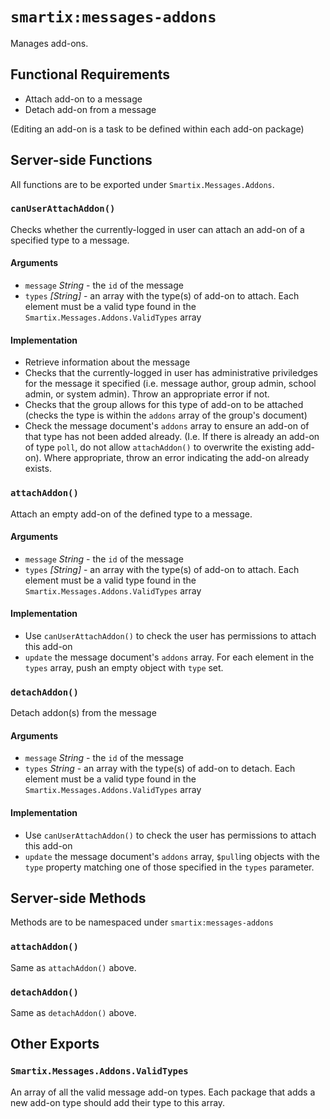 # `smartix:messages-addons`

Manages add-ons.

## Functional Requirements

* Attach add-on to a message
* Detach add-on from a message

(Editing an add-on is a task to be defined within each add-on package)

## Server-side Functions

All functions are to be exported under `Smartix.Messages.Addons`.

### `canUserAttachAddon()`

Checks whether the currently-logged in user can attach an add-on of a specified type to a message.

#### Arguments

* `message` *String* - the `id` of the message
* `types` *[String]* - an array with the type(s) of add-on to attach. Each element must be a valid type found in the `Smartix.Messages.Addons.ValidTypes` array

#### Implementation

* Retrieve information about the message
* Checks that the currently-logged in user has administrative priviledges for the message it specified (i.e. message author, group admin, school admin, or system admin). Throw an appropriate error if not.
* Checks that the group allows for this type of add-on to be attached (checks the type is within the `addons` array of the group's document)
* Check the message document's `addons` array to ensure an add-on of that type has not been added already. (I.e. If there is already an add-on of type `poll`, do not allow `attachAddon()` to overwrite the existing add-on). Where appropriate, throw an error indicating the add-on already exists.

### `attachAddon()`

Attach an empty add-on of the defined type to a message.

#### Arguments

* `message` *String* - the `id` of the message
* `types` *[String]* - an array with the type(s) of add-on to attach. Each element must be a valid type found in the `Smartix.Messages.Addons.ValidTypes` array

#### Implementation

* Use `canUserAttachAddon()` to check the user has permissions to attach this add-on
* `update` the message document's `addons` array. For each element in the `types` array, push an empty object with `type` set.

### `detachAddon()`

Detach addon(s) from the message

#### Arguments

* `message` *String* - the `id` of the message
* `types` *String* - an array with the type(s) of add-on to detach. Each element must be a valid type found in the `Smartix.Messages.Addons.ValidTypes` array

#### Implementation

* Use `canUserAttachAddon()` to check the user has permissions to attach this add-on
* `update` the message document's `addons` array, `$pull`ing objects with the `type` property matching one of those specified in the `types` parameter.

## Server-side Methods

Methods are to be namespaced under `smartix:messages-addons`

### `attachAddon()`

Same as `attachAddon()` above.

### `detachAddon()`

Same as `detachAddon()` above.

## Other Exports

### `Smartix.Messages.Addons.ValidTypes`

An array of all the valid message add-on types. Each package that adds a new add-on type should add their type to this array.
